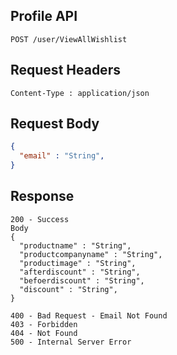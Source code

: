 ## Profile API
```
POST /user/ViewAllWishlist
```

## Request Headers
```
Content-Type : application/json
```
 
## Request Body
``` json 
{
  "email" : "String",
}
```
## Response
```
200 - Success
Body
{
  "productname" : "String",
  "productcompanyname" : "String",
  "productimage" : "String",
  "afterdiscount" : "String",
  "befoerdiscount" : "String",
  "discount" : "String",
}

400 - Bad Request - Email Not Found
403 - Forbidden
404 - Not Found
500 - Internal Server Error
